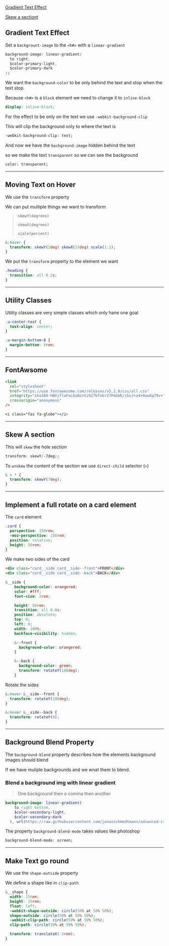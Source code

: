 [Gradient Text Effect](##gradienttexteffect)

[Skew a sectiont](##skewAsection)

## Gradient Text Effect

Set a `backgrount-image` to the `<h#>` with a `linear-gradient`

```css
background-image: linear-gradient(
  to right,
  $color-primary-light,
  $color-primary-dark
);
```

We want the `background-color` to be only behind the text and stop when the text stop.

Because `<h#>` is a `block` element we need to change it to `inline-block`

```scss
display: inline-block;
```

For the effect to be only on the text we use `-webkit-background-clip`

This will clip the background only to where the text is

```css
-webkit-background-clip: text;
```

And now we have the `background-image` hidden behind the text

so we make the text `transparent` so we can see the background

```css
color: transparent;
```

---

## Moving Text on Hover

We use the `transform` property

We can put multiple things we want to transform

> `skewY(degrees)`
>
> `skewX(degrees)`
>
> `scale(percent)`

```scss
&:hover {
  transform: skewY(2deg) skewX(15deg) scale(1.1);
}
```

We put the `transform` property to the element we want

```css
.heading {
  transition: all 0.2s;
}
```

---

## Utility Classes

Utility classes are very simple classes which only hane one goal

```css
.u-center-text {
  text-align: center;
}

.u-margin-bottom-8 {
  margin-bottom: 8rem;
}
```

---

## FontAwsome

```html
<link
  rel="stylesheet"
  href="https://use.fontawesome.com/releases/v5.2.0/css/all.css"
  integrity="sha384-hWVjflwFxL6sNzntih27bfxkr27PmbbK/iSvJ+a4+0owXq79v+lsFkW54bOGbiDQ"
  crossorigin="anonymous"
/>
```

```css
<i class="fas fa-globe"></i>
```

---

## Skew A section

This will `skew` the hole section

```css
transform: skewY(-7deg);
```

To `unskew` the content of the section we use `direct-child` selector (`>`)

```scss
& > * {
  transform: skewY(7deg);
}
```

---

## Implement a full rotate on a card element

The `card` element

```scss
.card {
  perspective: 150rem;
  -moz-perspective: 150rem;
  position: relative;
  height: 50rem;
}
```

We make two sides of the card

```html
<div class="card__side card__side--front">FRONT</div>
<div class="card__side card__side--back">BACK</div>
```

```scss
&__side {
    background-color: orangered;
    color: #fff;
    font-size: 2rem;

    height: 50rem;
    transition: all 0.8s;
    position: absolute;
    top: 0;
    left: 0;
    width: 100%;
    backface-visibility: hidden;

    &--front {
      background-color: orangered;
    }

    &--back {
      background-color: green;
      transform: rotateY(180deg);
    }
```

Rotate the sides

```scss
&:hover &__side--front {
  transform: rotateY(180deg);
}

&:hover &__side--back {
  transform: rotateY(0);
}
```

---

## Background Blend Property

The `background-blend` property describes how the elements background images should blend

If we have muliple backgrounds and we wnat them to blend.

### Blend a background img with linear gradient

> One background then a comma then another

```scss
background-image: linear-gradient(
    to right bottom,
    $color-secondary-light,
    $color-secondary-dark
  ), url(https://raw.githubusercontent.com/jonasschmedtmann/advanced-css-course/master/Natours/starter/img/nat-5.jpg);
```

The property `background-blend-mode` takes values like photoshop

```css
background-blend-mode: screen;
```

---

## Make Text go round

We use the `shape-outside` property

We define a shape like in `clip-path`

```scss
&__shape {
  width: 15rem;
  height: 15rem;
  float: left;
  -webkit-shape-outside: circle(50% at 50% 50%);
  shape-outside: circle(50% at 50% 50%);
  -webkit-clip-path: circle(50% at 50% 50%);
  clip-path: circle(50% at 50% 50%);

  transform: translateX(-3rem);
}
```

